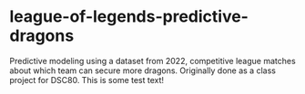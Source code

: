 # league-of-legends-predictive-dragons
Predictive modeling using a dataset from 2022, competitive league matches about which team can secure more dragons. Originally done as a class project for DSC80. 
This is some test text!
